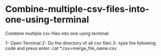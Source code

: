 # Combine-multiple-csv-files-into-one-using-terminal
Combine multiple csv files into one using terminal

1- Open Terminal
2- Go the directory of all csv files
3- type the following code and press enter:
cat *.csv>merge_file_name.csv

